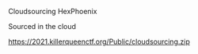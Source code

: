 Cloudsourcing
HexPhoenix

Sourced in the cloud

https://2021.killerqueenctf.org/Public/cloudsourcing.zip